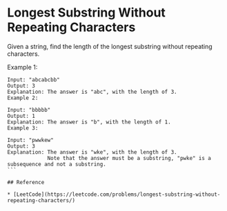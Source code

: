 # Longest Substring Without Repeating Characters

Given a string, find the length of the longest substring without repeating characters.

Example 1:

```
Input: "abcabcbb"
Output: 3
Explanation: The answer is "abc", with the length of 3.
Example 2:
```

```
Input: "bbbbb"
Output: 1
Explanation: The answer is "b", with the length of 1.
Example 3:
```

````
Input: "pwwkew"
Output: 3
Explanation: The answer is "wke", with the length of 3.
             Note that the answer must be a substring, "pwke" is a subsequence and not a substring.
```

## Reference

* [LeetCode](https://leetcode.com/problems/longest-substring-without-repeating-characters/)
